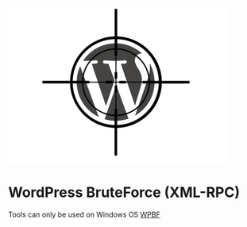 ![WPBF-XML-RPC](https://raw.githubusercontent.com/riski150704/WPBF-XML-RPC/main/gambar.png)

# WordPress BruteForce (XML-RPC)
Tools can only be used on Windows OS [WPBF](https://github.com/riski150704/WPBF-XML-RPC)
